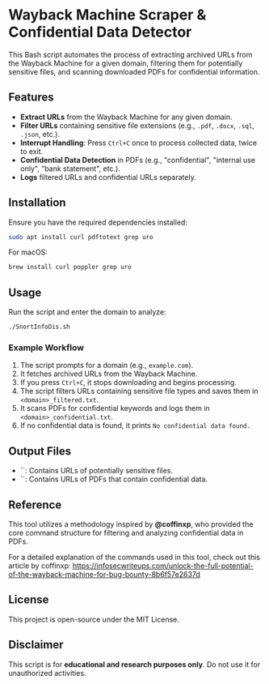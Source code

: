 # Wayback Machine Scraper & Confidential Data Detector

This Bash script automates the process of extracting archived URLs from the Wayback Machine for a given domain, filtering them for potentially sensitive files, and scanning downloaded PDFs for confidential information.

## Features

- **Extract URLs** from the Wayback Machine for any given domain.
- **Filter URLs** containing sensitive file extensions (e.g., `.pdf`, `.docx`, `.sql`, `.json`, etc.).
- **Interrupt Handling**: Press `Ctrl+C` once to process collected data, twice to exit.
- **Confidential Data Detection** in PDFs (e.g., "confidential", "internal use only", "bank statement", etc.).
- **Logs** filtered URLs and confidential URLs separately.

## Installation

Ensure you have the required dependencies installed:

```bash
sudo apt install curl pdftotext grep uro
```

For macOS:

```bash
brew install curl poppler grep uro
```

## Usage

Run the script and enter the domain to analyze:

```bash
./SnortInfoDis.sh
```

### Example Workflow

1. The script prompts for a domain (e.g., `example.com`).
2. It fetches archived URLs from the Wayback Machine.
3. If you press `Ctrl+C`, it stops downloading and begins processing.
4. The script filters URLs containing sensitive file types and saves them in `<domain>_filtered.txt`.
5. It scans PDFs for confidential keywords and logs them in `<domain>_confidential.txt`.
6. If no confidential data is found, it prints `No confidential data found.`

## Output Files

- ``: Contains URLs of potentially sensitive files.
- ``: Contains URLs of PDFs that contain confidential data.

## Reference

This tool utilizes a methodology inspired by **@coffinxp**, who provided the core command structure for filtering and analyzing confidential data in PDFs.

For a detailed explanation of the commands used in this tool, check out this article by coffinxp:
https://infosecwriteups.com/unlock-the-full-potential-of-the-wayback-machine-for-bug-bounty-8b6f57e2637d

## License

This project is open-source under the MIT License.

## Disclaimer

This script is for **educational and research purposes only**. Do not use it for unauthorized activities.
